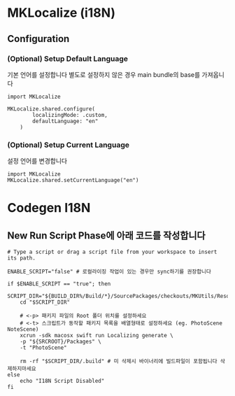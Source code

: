 # MKLocalize (i18N) 

## Configuration
### (Optional) Setup Default Language
기본 언어를 설정합니다
별도로 설정하지 않은 경우 main bundle의 base를 가져옵니다
```
import MKLocalize

MKLocalize.shared.configure(
        localizingMode: .custom,
        defaultLanguage: "en"
    )
```

### (Optional) Setup Current Language
설정 언어를 변경합니다
```
import MKLocalize
MKLocalize.shared.setCurrentLanguage("en")
```


# Codegen I18N
## New Run Script Phase에 아래 코드를 작성합니다
```
# Type a script or drag a script file from your workspace to insert its path.

ENABLE_SCRIPT="false" # 로컬라이징 작업이 있는 경우만 sync하기를 권장합니다  

if $ENABLE_SCRIPT == "true"; then
    SCRIPT_DIR="${BUILD_DIR%/Build/*}/SourcePackages/checkouts/MKUtils/Resources/LocalizeKit"
    cd "$SCRIPT_DIR"
    
    # <-p> 패키지 파일의 Root 폴더 위치를 설정하세요
    # <-t> 스크립트가 동작할 패키지 목록을 배열형태로 설정하세요 (eg. PhotoScene NoteScene)
    xcrun -sdk macosx swift run Localizing generate \
    -p "${SRCROOT}/Packages" \
    -t "PhotoScene" 

    rm -rf "$SCRIPT_DIR/.build" # 미 삭제시 바이너리에 빌드파일이 포함됩니다 삭제하지마세요
else
    echo "I18N Script Disabled"
fi

```

